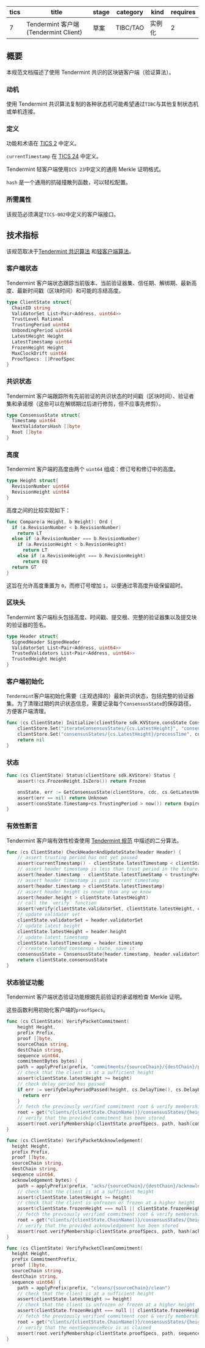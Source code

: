 | tics  | title                                | stage | category | kind   | requires |
| ----  | ------------------------------------ | ----- | -------- | ------ | -------- |
| 7     | Tendermint 客户端(Tendermint Client)  | 草案   | TIBC/TAO | 实例化  | 2        |

## 概要

本规范文档描述了使用 Tendermint 共识的区块链客户端（验证算法）。

### 动机

使用 Tendermint 共识算法复制的各种状态机可能希望通过`TIBC`与其他复制状态机或单机连接。

### 定义

功能和术语在 [TICS 2](../../core/tics-002-client-semantics) 中定义。

`currentTimestamp` 在 [TICS 24](../../core/tics-024-host-requirements) 中定义。

Tendermint 轻客户端使用`ICS 23`中定义的通用 Merkle 证明格式。

`hash` 是一个通用的抗碰撞散列函数，可以轻松配置。

### 所需属性

该规范必须满足`TICS-002`中定义的客户端接口。

## 技术指标

该规范取决于[Tendermint 共识算法](https://github.com/tendermint/spec/blob/master/spec/consensus/consensus.md) 和[轻客户端算法](https://github.com/tendermint/spec/blob/master/spec/light-client/README.md)。

### 客户端状态

Tendermint 客户端状态跟踪当前版本、当前验证器集、信任期、解绑期、最新高度、最新时间戳（区块时间）和可能的冻结高度。

```go
type ClientState struct{
  ChainID string
  ValidatorSet List<Pair<Address, uint64>>
  TrustLevel Rational
  TrustingPeriod uint64
  UnbondingPeriod uint64
  LatestHeight Height
  LatestTimestamp uint64
  FrozenHeight Height
  MaxClockDrift uint64
  ProofSpecs: []ProofSpec
}
```

### 共识状态

Tendermint 客户端跟踪所有先前验证的共识状态的时间戳（区块时间）、验证者集和承诺根（这些可以在解绑期过后进行修剪，但不应事先修剪）。

```go
type ConsensusState struct{
  Timestamp uint64
  NextValidatorsHash []byte
  Root []byte
}
```

### 高度

Tendermint 客户端的高度由两个 `uint64` 组成：修订号和修订中的高度。

```go
type Height struct{
  RevisionNumber uint64
  RevisionHeight uint64
}
```

高度之间的比较实现如下：

```go
func Compare(a Height, b Height): Ord {
  if (a.RevisionNumber < b.RevisionNumber)
    return LT
  else if (a.RevisionNumber === b.RevisionNumber)
    if (a.RevisionHeight < b.RevisionHeight)
      return LT
    else if (a.RevisionHeight === b.RevisionHeight)
      return EQ
  return GT
}
```

这旨在允许高度重置为 `0`，而修订号增加 `1`，以便通过零高度升级保留超时。

### 区块头

Tendermint 客户端标头包括高度、时间戳、提交根、完整的验证器集以及提交块的验证器的签名。

```go
type Header struct{
  SignedHeader SignedHeader
  ValidatorSet List<Pair<Address, uint64>>
  TrustedValidators List<Pair<Address, uint64>>
  TrustedHeight Height
}
```

### 客户端初始化

`Tendermint`客户端初始化需要（主观选择的）最新共识状态，包括完整的验证器集。为了清理过期的共识状态信息，需要记录每个`ConsensusState`的保存路径，方便客户端清理。

```go
func (cs ClientState) Initialize(clientStore sdk.KVStore,consState ConsensusState) {
    clientStore.Set("iterateConsensusStates/{cs.LatestHeight}", "consensusStates/{cs.LatestHeight}")
    clientStore.Set("consensusStates/{cs.LatestHeight}/processTime", consState.Timestamp)
    return nil
}
```

### 状态

```go
func (cs ClientState) Status(clientStore sdk.KVStore) Status {
    assert(!cs.FrozenHeight.IsZero()) return Frozen

    onsState, err := GetConsensusState(clientStore, cdc, cs.GetLatestHeight())
    assert(err == nil) return Unknown
    assert(consState.Timestamp+cs.TrustingPeriod > now()) return Expired
}
```

### 有效性断言

Tendermint 客户端有效性检查使用 [Tendermint 规范](https://github.com/tendermint/spec/tree/master/spec/consensus/light-client) 中描述的二分算法。

```go
func (cs ClientState) CheckHeaderAndUpdateState(header Header) {
    // assert trusting period has not yet passed
    assert(currentTimestamp() - clientState.latestTimestamp < clientState.trustingPeriod)
    // assert header timestamp is less than trust period in the future. This should be resolved with an intermediate header.
    assert(header.timestamp - clientState.latestTimeStamp < trustingPeriod)
    // assert header timestamp is past current timestamp
    assert(header.timestamp > clientState.latestTimestamp)
    // assert header height is newer than any we know
    assert(header.height > clientState.latestHeight)
    // call the `verify` function
    assert(verify(clientState.validatorSet, clientState.latestHeight, clientState.trustingPeriod, maxClockDrift, header))
    // update validator set
    clientState.validatorSet = header.validatorSet
    // update latest height
    clientState.latestHeight = header.height
    // update latest timestamp
    clientState.latestTimestamp = header.timestamp
    // create recorded consensus state, save it
    consensusState = ConsensusState{header.timestamp, header.validatorSet, header.commitmentRoot}
    return clientState,consensusState
}
```

### 状态验证功能

Tendermint 客户端状态验证功能根据先前验证的承诺根检查 Merkle 证明。

这些函数利用初始化客户端的`proofSpecs`。

```go
func (cs ClientState) VerifyPacketCommitment(
    height Height,
    prefix Prefix,
    proof []byte,
    sourceChain string,
    destChain string,
    sequence uint64,
    commitmentBytes bytes) {
    path = applyPrefix(prefix, "commitments/{sourceChain}/{destChain}/packets/{sequence}")
    // check that the client is at a sufficient height
    assert(clientState.latestHeight >= height)
    // check delay period has passed
    if err := verifyDelayPeriodPassed(height, cs.DelayTime(), cs.DelayBlock()); err != nil {
      return err
    }
    // fetch the previously verified commitment root & verify membership
    root = get("clients/{clientState.ChainName()}/consensusStates/{height}")
    // verify that the provided commitment has been stored
    assert(root.verifyMembership(clientState.proofSpecs, path, hash(commitmentBytes), proof))
}

func (cs ClientState) VerifyPacketAcknowledgement(
  height Height,
  prefix Prefix,
  proof []byte,
  sourceChain string,
  destChain string,
  sequence uint64,
  acknowledgement bytes) {
    path = applyPrefix(prefix, "acks/{sourceChain}/{destChain}/acknowledgements/{sequence}")
    // check that the client is at a sufficient height
    assert(clientState.latestHeight >= height)
    // check that the client is unfrozen or frozen at a higher height
    assert(clientState.frozenHeight === null || clientState.frozenHeight > height)
    // fetch the previously verified commitment root & verify membership
    root = get("clients/{clientState.ChainName()}/consensusStates/{height}")
    // verify that the provided acknowledgement has been stored
    assert(root.verifyMembership(clientState.proofSpecs, path, hash(acknowledgement), proof))
}

func (cs ClientState) VerifyPacketCleanCommitment(
  height Height,
  prefix CommitmentPrefix,
  proof []byte,
  sourceChain string,
  destChain string,
  sequence uint64) {
    path = applyPrefix(prefix, "cleans/{sourceChain}/clean")
    // check that the client is at a sufficient height
    assert(clientState.latestHeight >= height)
    // check that the client is unfrozen or frozen at a higher height
    assert(clientState.frozenHeight === null || clientState.frozenHeight > height)
    // fetch the previously verified commitment root & verify membership
    root = get("clients/{clientState.ChainName()}/consensusStates/{height}")
    // verify that the nextSequenceRecv is as claimed
    assert(root.verifyMembership(clientState.proofSpecs, path, sequence, proof))
}
```
